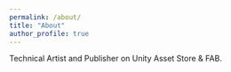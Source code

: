 ```yaml
---
permalink: /about/
title: "About"
author_profile: true
---
```


Technical Artist and Publisher on Unity Asset Store & FAB.
